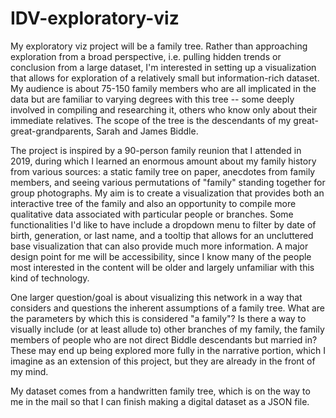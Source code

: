 # IDV-exploratory-viz

My exploratory viz project will be a family tree. Rather than approaching exploration from a broad perspective, i.e. pulling hidden trends or conclusion from a large dataset, I'm interested in setting up a visualization that allows for exploration of a relatively small but information-rich dataset. My audience is about 75-150 family members who are all implicated in the data but are familiar to varying degrees with this tree -- some deeply involved in compiling and researching it, others who know only about their immediate relatives. The scope of the tree is the descendants of my great-great-grandparents, Sarah and James Biddle. 

The project is inspired by a 90-person family reunion that I attended in 2019, during which I learned an enormous amount about my family history from various sources: a static family tree on paper, anecdotes from family members, and seeing various permutations of "family" standing together for group photographs. My aim is to create a visualization that provides both an interactive tree of the family and also an opportunity to compile more qualitative data associated with particular people or branches. Some functionalities I'd like to have include a dropdown menu to filter by date of birth, generation, or last name, and a tooltip that allows for an uncluttered base visualization that can also provide much more information. A major design point for me will be accessibility, since I know many of the people most interested in the content will be older and largely unfamiliar with this kind of technology.

One larger question/goal is about visualizing this network in a way that considers and questions the inherent assumptions of a family tree. What are the parameters by which this is considered "a family"? Is there a way to visually include (or at least allude to) other branches of my family, the family members of people who are not direct Biddle descendants but married in? These may end up being explored more fully in the narrative portion, which I imagine as an extension of this project, but they are already in the front of my mind. 

My dataset comes from a handwritten family tree, which is on the way to me in the mail so that I can finish making a digital dataset as a JSON file. 